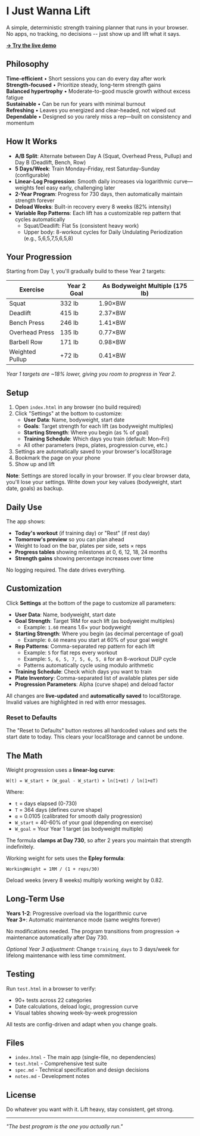 # I Just Wanna Lift

A simple, deterministic strength training planner that runs in your browser. No apps, no tracking, no decisions -- just show up and lift what it says.

**[→ Try the live demo](https://thanthese.github.io/IJustWannaLift/)**

## Philosophy

**Time-efficient** • Short sessions you can do every day after work  
**Strength-focused** • Prioritize steady, long-term strength gains  
**Balanced hypertrophy** • Moderate-to-good muscle growth without excess fatigue  
**Sustainable** • Can be run for years with minimal burnout  
**Refreshing** • Leaves you energized and clear-headed, not wiped out  
**Dependable** • Designed so you rarely miss a rep—built on consistency and momentum

## How It Works

- **A/B Split**: Alternate between Day A (Squat, Overhead Press, Pullup) and Day B (Deadlift, Bench, Row)
- **5 Days/Week**: Train Monday–Friday, rest Saturday–Sunday (configurable)
- **Linear-Log Progression**: Smooth daily increases via logarithmic curve—weights feel easy early, challenging later
- **2-Year Program**: Progress for 730 days, then automatically maintain strength forever
- **Deload Weeks**: Built-in recovery every 8 weeks (82% intensity)
- **Variable Rep Patterns**: Each lift has a customizable rep pattern that cycles automatically
  - Squat/Deadlift: Flat 5s (consistent heavy work)
  - Upper body: 8-workout cycles for Daily Undulating Periodization (e.g., 5,6,5,7,5,6,5,8)

## Your Progression

Starting from Day 1, you'll gradually build to these Year 2 targets:

| Exercise | Year 2 Goal | As Bodyweight Multiple (175 lb) |
|----------|-------------|----------------------------------|
| Squat | 332 lb | 1.90×BW |
| Deadlift | 415 lb | 2.37×BW |
| Bench Press | 246 lb | 1.41×BW |
| Overhead Press | 135 lb | 0.77×BW |
| Barbell Row | 171 lb | 0.98×BW |
| Weighted Pullup | +72 lb | 0.41×BW |

*Year 1 targets are ~18% lower, giving you room to progress in Year 2.*

## Setup

1. Open `index.html` in any browser (no build required)
2. Click "Settings" at the bottom to customize:
   - **User Data**: Name, bodyweight, start date
   - **Goals**: Target strength for each lift (as bodyweight multiples)
   - **Starting Strength**: Where you begin (as % of goal)
   - **Training Schedule**: Which days you train (default: Mon–Fri)
   - All other parameters (reps, plates, progression curve, etc.)
3. Settings are automatically saved to your browser's localStorage
4. Bookmark the page on your phone
5. Show up and lift

**Note**: Settings are stored locally in your browser. If you clear browser data, you'll lose your settings. Write down your key values (bodyweight, start date, goals) as backup.

## Daily Use

The app shows:
- **Today's workout** (if training day) or "Rest" (if rest day)
- **Tomorrow's preview** so you can plan ahead
- Weight to load on the bar, plates per side, sets × reps
- **Progress tables** showing milestones at 0, 6, 12, 18, 24 months
- **Strength gains** showing percentage increases over time

No logging required. The date drives everything.

## Customization

Click **Settings** at the bottom of the page to customize all parameters:

- **User Data**: Name, bodyweight, start date
- **Goal Strength**: Target 1RM for each lift (as bodyweight multiples)
  - Example: `1.60` means 1.6× your bodyweight
- **Starting Strength**: Where you begin (as decimal percentage of goal)
  - Example: `0.60` means you start at 60% of your goal weight
- **Rep Patterns**: Comma-separated rep pattern for each lift
  - Example: `5` for flat reps every workout
  - Example: `5, 6, 5, 7, 5, 6, 5, 8` for an 8-workout DUP cycle
  - Patterns automatically cycle using modulo arithmetic
- **Training Schedule**: Check which days you want to train
- **Plate Inventory**: Comma-separated list of available plates per side
- **Progression Parameters**: Alpha (curve shape) and deload factor

All changes are **live-updated** and **automatically saved** to localStorage. Invalid values are highlighted in red with error messages.

### Reset to Defaults

The "Reset to Defaults" button restores all hardcoded values and sets the start date to today. This clears your localStorage and cannot be undone.

## The Math

Weight progression uses a **linear-log curve**:

```
W(t) = W_start + (W_goal - W_start) × ln(1+αt) / ln(1+αT)
```

Where:
- `t` = days elapsed (0-730)
- `T` = 364 days (defines curve shape)
- `α` = 0.0105 (calibrated for smooth daily progression)
- `W_start` = 40-60% of your goal (depending on exercise)
- `W_goal` = Your Year 1 target (as bodyweight multiple)

The formula **clamps at Day 730**, so after 2 years you maintain that strength indefinitely.

Working weight for sets uses the **Epley formula**:

```
WorkingWeight = 1RM / (1 + reps/30)
```

Deload weeks (every 8 weeks) multiply working weight by 0.82.

## Long-Term Use

**Years 1-2**: Progressive overload via the logarithmic curve  
**Year 3+**: Automatic maintenance mode (same weights forever)

No modifications needed. The program transitions from progression → maintenance automatically after Day 730.

*Optional Year 3 adjustment*: Change `training_days` to 3 days/week for lifelong maintenance with less time commitment.

## Testing

Run `test.html` in a browser to verify:
- 90+ tests across 22 categories
- Date calculations, deload logic, progression curve
- Visual tables showing week-by-week progression

All tests are config-driven and adapt when you change goals.

## Files

- `index.html` - The main app (single-file, no dependencies)
- `test.html` - Comprehensive test suite
- `spec.md` - Technical specification and design decisions
- `notes.md` - Development notes

## License

Do whatever you want with it. Lift heavy, stay consistent, get strong.

---

*"The best program is the one you actually run."*
